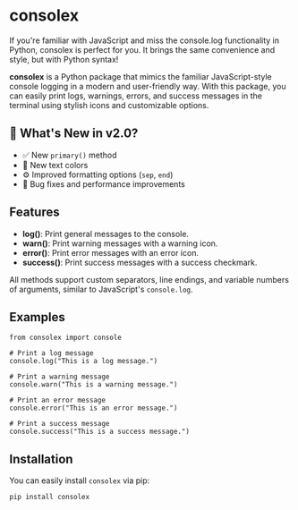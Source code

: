 # consolex
If you're familiar with JavaScript and miss the console.log functionality in Python, consolex is perfect for you. It brings the same convenience and style, but with Python syntax!

**consolex** is a Python package that mimics the familiar JavaScript-style console logging in a modern and user-friendly way. With this package, you can easily print logs, warnings, errors, and success messages in the terminal using stylish icons and customizable options.

## 🚀 What's New in v2.0?
- ✅ New `primary()` method
- 🎀 New text colors
- ⚙️ Improved formatting options (`sep`, `end`)
- 🐛 Bug fixes and performance improvements


## Features
- **log()**: Print general messages to the console.
- **warn()**: Print warning messages with a warning icon.
- **error()**: Print error messages with an error icon.
- **success()**: Print success messages with a success checkmark.

All methods support custom separators, line endings, and variable numbers of arguments, similar to JavaScript's `console.log`.

## Examples
```
from consolex import console

# Print a log message
console.log("This is a log message.")

# Print a warning message
console.warn("This is a warning message.")

# Print an error message
console.error("This is an error message.")

# Print a success message
console.success("This is a success message.")
```

## Installation

You can easily install `consolex` via pip:

```bash
pip install consolex

